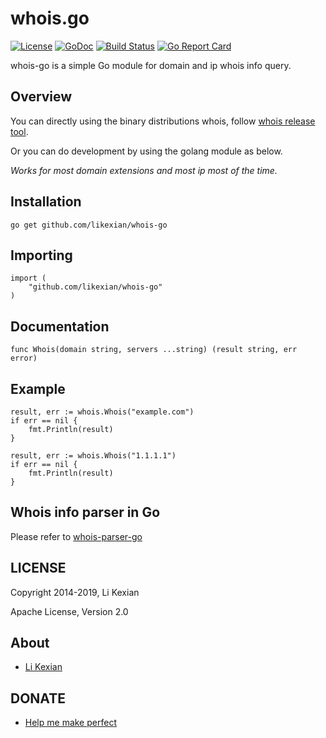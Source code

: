 # whois.go

[![License](https://img.shields.io/badge/license-Apache%202.0-blue.svg)](LICENSE)
[![GoDoc](https://godoc.org/github.com/likexian/whois-go?status.svg)](https://godoc.org/github.com/likexian/whois-go)
[![Build Status](https://travis-ci.org/likexian/whois-go.svg?branch=master)](https://travis-ci.org/likexian/whois-go)
[![Go Report Card](https://goreportcard.com/badge/github.com/likexian/whois-go)](https://goreportcard.com/report/github.com/likexian/whois-go)

whois-go is a simple Go module for domain and ip whois info query.

## Overview

You can directly using the binary distributions whois, follow [whois release tool](whois).

Or you can do development by using the golang module as below.

*Works for most domain extensions and most ip most of the time.*

## Installation

    go get github.com/likexian/whois-go

## Importing

    import (
        "github.com/likexian/whois-go"
    )

## Documentation

    func Whois(domain string, servers ...string) (result string, err error)

## Example

    result, err := whois.Whois("example.com")
    if err == nil {
        fmt.Println(result)
    }

    result, err := whois.Whois("1.1.1.1")
    if err == nil {
        fmt.Println(result)
    }

## Whois info parser in Go

Please refer to [whois-parser-go](https://github.com/likexian/whois-parser-go)

## LICENSE

Copyright 2014-2019, Li Kexian

Apache License, Version 2.0

## About

- [Li Kexian](https://www.likexian.com/)

## DONATE

- [Help me make perfect](https://www.likexian.com/donate/)
